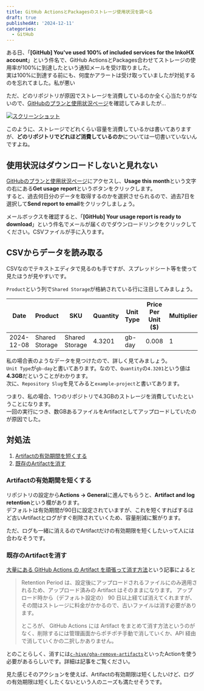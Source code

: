 ```yaml
---
title: GitHub ActionsとPackagesのストレージ使用状況を調べる
draft: true
publishedAt: '2024-12-11'
categories:
  - GitHub
---
```


ある日、「**[GitHub] You've used 100% of included services for the InkoHX account**」という件名で、GitHub ActionsとPackages合わせてストレージの使用率が100%に到達したという通知メールを受け取りました。\
実は100%に到達する前にも、何度かアラートは受け取っていましたが対処するのを忘れてました。私が悪い

ただ、どのリポジトリが原因でストレージを消費しているのか全く心当たりがないので、[GitHubのプランと使用状況ページ](https://github.com/settings/billing/summary)を確認してみましたが...

[![スクリーンショット](https://i.gyazo.com/3321a49441478dc13fe2efc707c55141.png)](https://gyazo.com/3321a49441478dc13fe2efc707c55141)

このように、ストレージでどれくらい容量を消費しているかは書いてありますが、**どのリポジトリでどれほど消費しているのか**については一切書いていないんですよね。

## 使用状況はダウンロードしないと見れない

[GitHubのプランと使用状況ページ](https://github.com/settings/billing/summary)にアクセスし、**Usage this month**という文字の右にある**Get usage report**というボタンをクリックします。\
すると、過去何日分のデータを取得するのかを選択させられるので、過去7日を選択して**Send report to email**をクリックしましょう。

メールボックスを確認すると、「**[GitHub] Your usage report is ready to download**」という件名でメールが届くのでダウンロードリンクをクリックしてください。CSVファイルが手に入ります。

## CSVからデータを読み取る

CSVなのでテキストエディタで見るのも手ですが、スプレッドシート等を使って見たほうが見やすいです。

`Product`という列で`Shared Storage`が格納されている行に注目してみましょう。

| Date       | Product        | SKU            | Quantity | Unit Type | Price Per Unit ($) | Multiplier | Owner  | Repository Slug |
| ---------- | -------------- | -------------- | -------- | --------- | ------------------ | ---------- | ------ | --------------- |
| 2024-12-08 | Shared Storage | Shared Storage | 4.3201   | gb-day    | 0.008              | 1          | InkoHX | example-project |

私の場合表のようなデータを見つけたので、詳しく見てみましょう。\
`Unit Type`が`gb-day`と書いてあります。なので、`Quantity`の`4.3201`という値は**4.3GB**だということがわかります。\
次に、`Repository Slug`を見てみると`example-project`と書いてあります。

つまり、私の場合、1つのリポジトリで4.3GBのストレージを消費していたということになります。\
一回の実行につき、数GBあるファイルをArtifactとしてアップロードしていたのが原因でした。

## 対処法

1. [Artifactの有効期間を短くする](#artifactの有効期間を短くする)
1. [既存のArtifactを消す](#既存のartifactを消す)

### Artifactの有効期間を短くする

リポジトリの設定から**Actions → General**に進んでもらうと、**Artifact and log retention**という欄があります。\
デフォルトは有効期間が90日に設定されていますが、これを短くすればするほど古いArtifactとログがすぐ削除されていくため、容量削減に繋がります。

ただ、ログも一緒に消えるのでArtifactだけの有効期限を短くしたいって人には合わなそうです。

### 既存のArtifactを消す

[大量にある GitHub Actions の Artifact を頑張って消す方法](https://zenn.dev/mixi/articles/52ea8c9050bac8#%E5%8F%A4%E3%81%84-artifact-%E3%82%92%E5%89%8A%E9%99%A4)という記事によると

> Retention Period は、設定後にアップロードされるファイルにのみ適用されるため、アップロード済みの Artifact はそのままになります。
> アップロード時から（デフォルト設定の） 90 日以上経てば消えてくれますが、その間はストレージに料金がかかるので、古いファイルは消す必要があります。
>
> ところが、 GitHub Actions には Artifact をまとめて消す方法というのがなく、削除するには管理画面からポチポチ手動で消していくか、API 経由で消していくかの二択しかありません。

とのことらしく、消すには[`c-hive/gha-remove-artifacts`](https://github.com/c-hive/gha-remove-artifacts)といったActionを使う必要があるらしいです。詳細は記事をご覧ください。

見た感じそのアクションを使えば、Artifactの有効期限は短くしたいけど、ログの有効期限は短くしたくないという人のニーズも満たせそうです。
